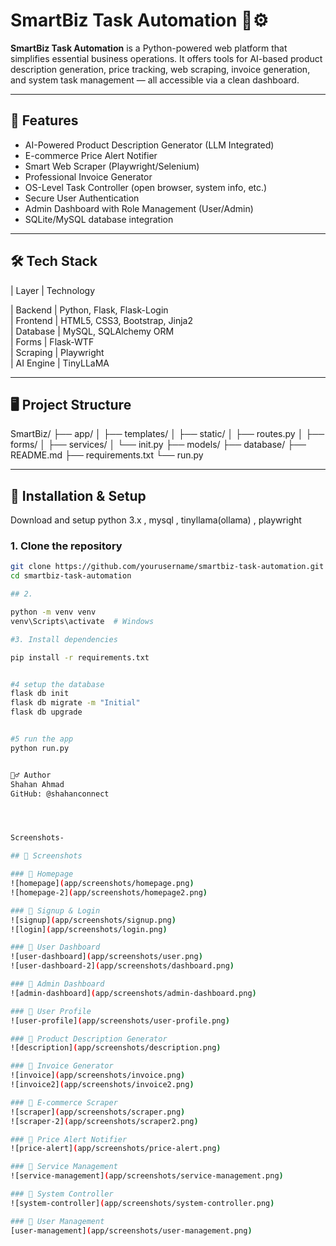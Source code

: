 # SmartBiz Task Automation 🧠⚙️

**SmartBiz Task Automation** is a Python-powered web platform that simplifies essential business operations. It offers tools for AI-based product description generation, price tracking, web scraping, invoice generation, and system task management — all accessible via a clean  dashboard.

---

## 🚀 Features

-  AI-Powered Product Description Generator (LLM Integrated)
-  E-commerce Price Alert Notifier
-  Smart Web Scraper (Playwright/Selenium)
-  Professional Invoice Generator
-  OS-Level Task Controller (open browser, system info, etc.)
-  Secure User Authentication
-  Admin Dashboard with Role Management (User/Admin)
-  SQLite/MySQL database integration

---

## 🛠️ Tech Stack

| Layer       | Technology                     

| Backend     | Python, Flask, Flask-Login      
| Frontend    | HTML5, CSS3, Bootstrap, Jinja2  
| Database    | MySQL, SQLAlchemy ORM  
| Forms       | Flask-WTF             
| Scraping    | Playwright           
| AI Engine   | TinyLLaMA 


---

## 🖥️ Project Structure


SmartBiz/
├── app/
│ ├── templates/
│ ├── static/
│ ├── routes.py
│ ├── forms/
│ ├── services/
│ └── init.py
├── models/
├── database/
├── README.md
├── requirements.txt
└── run.py


---

## 🔧 Installation & Setup

Download and setup python 3.x , mysql , tinyllama(ollama)  , playwright

### 1. Clone the repository

```bash
git clone https://github.com/yourusername/smartbiz-task-automation.git
cd smartbiz-task-automation

## 2.

python -m venv venv
venv\Scripts\activate  # Windows

#3. Install dependencies

pip install -r requirements.txt


#4 setup the database 
flask db init
flask db migrate -m "Initial"
flask db upgrade


#5 run the app
python run.py


🙋‍♂️ Author
Shahan Ahmad
GitHub: @shahanconnect




Screenshots-

## 📸 Screenshots

### 🔹 Homepage
![homepage](app/screenshots/homepage.png)
![homepage-2](app/screenshots/homepage2.png)

### 🔹 Signup & Login
![signup](app/screenshots/signup.png)
![login](app/screenshots/login.png)

### 🔹 User Dashboard
![user-dashboard](app/screenshots/user.png)
![user-dashboard-2](app/screenshots/dashboard.png)

### 🔹 Admin Dashboard
![admin-dashboard](app/screenshots/admin-dashboard.png)

### 🔹 User Profile
![user-profile](app/screenshots/user-profile.png)

### 🔹 Product Description Generator
![description](app/screenshots/description.png)

### 🔹 Invoice Generator
![invoice](app/screenshots/invoice.png)
![invoice2](app/screenshots/invoice2.png)

### 🔹 E-commerce Scraper
![scraper](app/screenshots/scraper.png)
![scraper-2](app/screenshots/scraper2.png)

### 🔹 Price Alert Notifier
![price-alert](app/screenshots/price-alert.png)

### 🔹 Service Management
![service-management](app/screenshots/service-management.png)

### 🔹 System Controller
![system-controller](app/screenshots/system-controller.png)

### 🔹 User Management
[user-management](app/screenshots/user-management.png)
